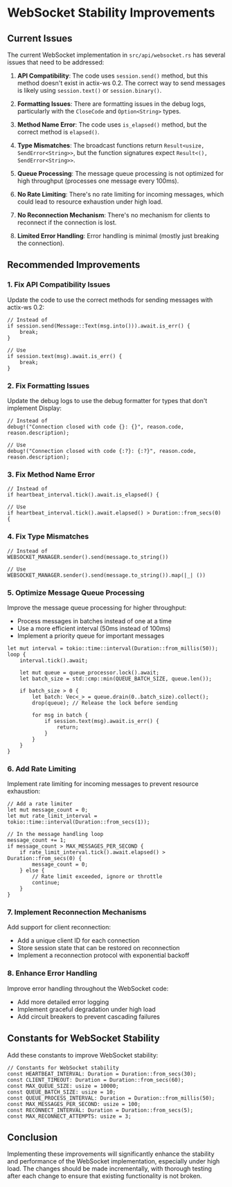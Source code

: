 # WebSocket Stability Improvements

## Current Issues

The current WebSocket implementation in `src/api/websocket.rs` has several issues that need to be addressed:

1. **API Compatibility**: The code uses `session.send()` method, but this method doesn't exist in actix-ws 0.2. The correct way to send messages is likely using `session.text()` or `session.binary()`.

2. **Formatting Issues**: There are formatting issues in the debug logs, particularly with the `CloseCode` and `Option<String>` types.

3. **Method Name Error**: The code uses `is_elapsed()` method, but the correct method is `elapsed()`.

4. **Type Mismatches**: The broadcast functions return `Result<usize, SendError<String>>`, but the function signatures expect `Result<(), SendError<String>>`.

5. **Queue Processing**: The message queue processing is not optimized for high throughput (processes one message every 100ms).

6. **No Rate Limiting**: There's no rate limiting for incoming messages, which could lead to resource exhaustion under high load.

7. **No Reconnection Mechanism**: There's no mechanism for clients to reconnect if the connection is lost.

8. **Limited Error Handling**: Error handling is minimal (mostly just breaking the connection).

## Recommended Improvements

### 1. Fix API Compatibility Issues

Update the code to use the correct methods for sending messages with actix-ws 0.2:

```
// Instead of
if session.send(Message::Text(msg.into())).await.is_err() {
    break;
}

// Use
if session.text(msg).await.is_err() {
    break;
}
```

### 2. Fix Formatting Issues

Update the debug logs to use the debug formatter for types that don't implement Display:

```
// Instead of
debug!("Connection closed with code {}: {}", reason.code, reason.description);

// Use
debug!("Connection closed with code {:?}: {:?}", reason.code, reason.description);
```

### 3. Fix Method Name Error

```
// Instead of
if heartbeat_interval.tick().await.is_elapsed() {

// Use
if heartbeat_interval.tick().await.elapsed() > Duration::from_secs(0) {
```

### 4. Fix Type Mismatches

```
// Instead of
WEBSOCKET_MANAGER.sender().send(message.to_string())

// Use
WEBSOCKET_MANAGER.sender().send(message.to_string()).map(|_| ())
```

### 5. Optimize Message Queue Processing

Improve the message queue processing for higher throughput:

- Process messages in batches instead of one at a time
- Use a more efficient interval (50ms instead of 100ms)
- Implement a priority queue for important messages

```
let mut interval = tokio::time::interval(Duration::from_millis(50));
loop {
    interval.tick().await;
    
    let mut queue = queue_processor.lock().await;
    let batch_size = std::cmp::min(QUEUE_BATCH_SIZE, queue.len());
    
    if batch_size > 0 {
        let batch: Vec<_> = queue.drain(0..batch_size).collect();
        drop(queue); // Release the lock before sending
        
        for msg in batch {
            if session.text(msg).await.is_err() {
                return;
            }
        }
    }
}
```

### 6. Add Rate Limiting

Implement rate limiting for incoming messages to prevent resource exhaustion:

```
// Add a rate limiter
let mut message_count = 0;
let mut rate_limit_interval = tokio::time::interval(Duration::from_secs(1));

// In the message handling loop
message_count += 1;
if message_count > MAX_MESSAGES_PER_SECOND {
    if rate_limit_interval.tick().await.elapsed() > Duration::from_secs(0) {
        message_count = 0;
    } else {
        // Rate limit exceeded, ignore or throttle
        continue;
    }
}
```

### 7. Implement Reconnection Mechanisms

Add support for client reconnection:

- Add a unique client ID for each connection
- Store session state that can be restored on reconnection
- Implement a reconnection protocol with exponential backoff

### 8. Enhance Error Handling

Improve error handling throughout the WebSocket code:

- Add more detailed error logging
- Implement graceful degradation under high load
- Add circuit breakers to prevent cascading failures

## Constants for WebSocket Stability

Add these constants to improve WebSocket stability:

```
// Constants for WebSocket stability
const HEARTBEAT_INTERVAL: Duration = Duration::from_secs(30);
const CLIENT_TIMEOUT: Duration = Duration::from_secs(60);
const MAX_QUEUE_SIZE: usize = 10000;
const QUEUE_BATCH_SIZE: usize = 10;
const QUEUE_PROCESS_INTERVAL: Duration = Duration::from_millis(50);
const MAX_MESSAGES_PER_SECOND: usize = 100;
const RECONNECT_INTERVAL: Duration = Duration::from_secs(5);
const MAX_RECONNECT_ATTEMPTS: usize = 3;
```

## Conclusion

Implementing these improvements will significantly enhance the stability and performance of the WebSocket implementation, especially under high load. The changes should be made incrementally, with thorough testing after each change to ensure that existing functionality is not broken.